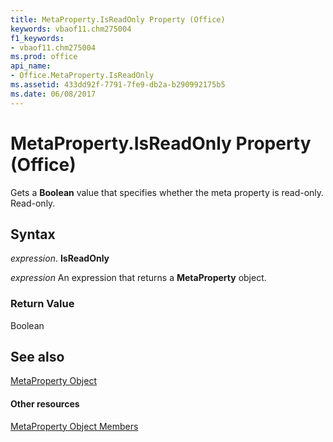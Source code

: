 ```yaml
---
title: MetaProperty.IsReadOnly Property (Office)
keywords: vbaof11.chm275004
f1_keywords:
- vbaof11.chm275004
ms.prod: office
api_name:
- Office.MetaProperty.IsReadOnly
ms.assetid: 433dd92f-7791-7fe9-db2a-b290992175b5
ms.date: 06/08/2017
---
```



# MetaProperty.IsReadOnly Property (Office)

Gets a  **Boolean** value that specifies whether the meta property is read-only. Read-only.


## Syntax

 _expression_. **IsReadOnly**

 _expression_ An expression that returns a **MetaProperty** object.


### Return Value

Boolean


## See also


[MetaProperty Object](metaproperty-object-office.md)
#### Other resources


[MetaProperty Object Members](metaproperty-members-office.md)


